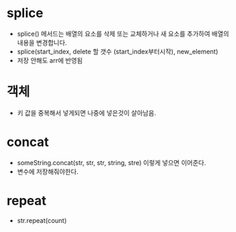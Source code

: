 # splice

- splice() 메서드는 배열의 요소를 삭제 또는 교체하거나 새 요소를 추가하여 배열의 내용을 변경합니다.
- splice(start_index, delete 할 갯수 (start_index부터시작), new_element)
- 저장 안해도 arr에 반영됨

# 객체

- 키 값을 중복해서 넣게되면 나중에 넣은것이 살아남음.

# concat

- someString.concat(str, str, str, string, stre) 이렇게 넣으면 이어준다.
- 변수에 저장해줘야한다.

# repeat

- str.repeat(count)